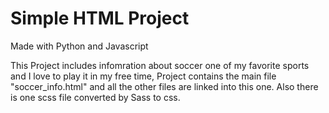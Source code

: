 # Simple HTML Project

Made with Python and Javascript



This Project includes infomration about soccer one of my favorite sports and I love to play it in my free time,
Project contains the main file "soccer_info.html" and all the other files are linked into this one. 
Also there is one scss file converted by Sass to css. 

